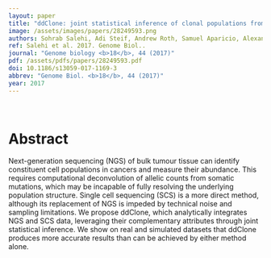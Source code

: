 ```yaml
---
layout: paper
title: "ddClone: joint statistical inference of clonal populations from single cell and bulk tumour sequencing data."
image: /assets/images/papers/28249593.png
authors: Sohrab Salehi, Adi Steif, Andrew Roth, Samuel Aparicio, Alexandre Bouchard-Côté, Sohrab P Shah
ref: Salehi et al. 2017. Genome Biol..
journal: "Genome biology <b>18</b>, 44 (2017)"
pdf: /assets/pdfs/papers/28249593.pdf
doi: 10.1186/s13059-017-1169-3
abbrev: "Genome Biol. <b>18</b>, 44 (2017)"
year: 2017
---
```


<br />
<div data-badge-popover="right" data-badge-type="donut" data-pmid="28249593" data-hide-no-mentions="true" class="altmetric-embed"></div>

# Abstract

Next-generation sequencing (NGS) of bulk tumour tissue can identify constituent cell populations in cancers and measure their abundance. This requires computational deconvolution of allelic counts from somatic mutations, which may be incapable of fully resolving the underlying population structure. Single cell sequencing (SCS) is a more direct method, although its replacement of NGS is impeded by technical noise and sampling limitations. We propose ddClone, which analytically integrates NGS and SCS data, leveraging their complementary attributes through joint statistical inference. We show on real and simulated datasets that ddClone produces more accurate results than can be achieved by either method alone.

